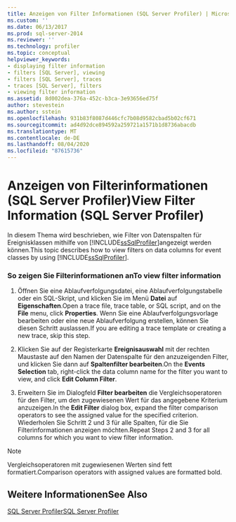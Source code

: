 ```yaml
---
title: Anzeigen von Filter Informationen (SQL Server Profiler) | Microsoft-Dokumentation
ms.custom: ''
ms.date: 06/13/2017
ms.prod: sql-server-2014
ms.reviewer: ''
ms.technology: profiler
ms.topic: conceptual
helpviewer_keywords:
- displaying filter information
- filters [SQL Server], viewing
- filters [SQL Server], traces
- traces [SQL Server], filters
- viewing filter information
ms.assetid: 8d002dea-376a-452c-b3ca-3e93656ed75f
author: stevestein
ms.author: sstein
ms.openlocfilehash: 931b83f8087d446cfc7b08d9582cbad5b02cf671
ms.sourcegitcommit: ad4d92dce894592a259721a1571b1d8736abacdb
ms.translationtype: MT
ms.contentlocale: de-DE
ms.lasthandoff: 08/04/2020
ms.locfileid: "87615736"
---
```

# <a name="view-filter-information-sql-server-profiler"></a><span data-ttu-id="a3ace-102">Anzeigen von Filterinformationen (SQL Server Profiler)</span><span class="sxs-lookup"><span data-stu-id="a3ace-102">View Filter Information (SQL Server Profiler)</span></span>
  <span data-ttu-id="a3ace-103">In diesem Thema wird beschrieben, wie Filter von Datenspalten für Ereignisklassen mithilfe von [!INCLUDE[ssSqlProfiler](../../includes/sssqlprofiler-md.md)]angezeigt werden können.</span><span class="sxs-lookup"><span data-stu-id="a3ace-103">This topic describes how to view filters on data columns for event classes by using [!INCLUDE[ssSqlProfiler](../../includes/sssqlprofiler-md.md)].</span></span>  
  
### <a name="to-view-filter-information"></a><span data-ttu-id="a3ace-104">So zeigen Sie Filterinformationen an</span><span class="sxs-lookup"><span data-stu-id="a3ace-104">To view filter information</span></span>  
  
1.  <span data-ttu-id="a3ace-105">Öffnen Sie eine Ablaufverfolgungsdatei, eine Ablaufverfolgungstabelle oder ein SQL-Skript, und klicken Sie im Menü **Datei** auf **Eigenschaften**.</span><span class="sxs-lookup"><span data-stu-id="a3ace-105">Open a trace file, trace table, or SQL script, and on the **File** menu, click **Properties**.</span></span> <span data-ttu-id="a3ace-106">Wenn Sie eine Ablaufverfolgungsvorlage bearbeiten oder eine neue Ablaufverfolgung erstellen, können Sie diesen Schritt auslassen.</span><span class="sxs-lookup"><span data-stu-id="a3ace-106">If you are editing a trace template or creating a new trace, skip this step.</span></span>  
  
2.  <span data-ttu-id="a3ace-107">Klicken Sie auf der Registerkarte **Ereignisauswahl** mit der rechten Maustaste auf den Namen der Datenspalte für den anzuzeigenden Filter, und klicken Sie dann auf **Spaltenfilter bearbeiten**.</span><span class="sxs-lookup"><span data-stu-id="a3ace-107">On the **Events Selection** tab, right-click the data column name for the filter you want to view, and click **Edit Column Filter**.</span></span>  
  
3.  <span data-ttu-id="a3ace-108">Erweitern Sie im Dialogfeld **Filter bearbeiten** die Vergleichsoperatoren für den Filter, um den zugewiesenen Wert für das angegebene Kriterium anzuzeigen.</span><span class="sxs-lookup"><span data-stu-id="a3ace-108">In the **Edit Filter** dialog box, expand the filter comparison operators to see the assigned value for the specified criterion.</span></span> <span data-ttu-id="a3ace-109">Wiederholen Sie Schritt 2 und 3 für alle Spalten, für die Sie Filterinformationen anzeigen möchten.</span><span class="sxs-lookup"><span data-stu-id="a3ace-109">Repeat Steps 2 and 3 for all columns for which you want to view filter information.</span></span>  
  
> [!NOTE]  
>  <span data-ttu-id="a3ace-110">Vergleichsoperatoren mit zugewiesenen Werten sind fett formatiert.</span><span class="sxs-lookup"><span data-stu-id="a3ace-110">Comparison operators with assigned values are formatted bold.</span></span>  
  
## <a name="see-also"></a><span data-ttu-id="a3ace-111">Weitere Informationen</span><span class="sxs-lookup"><span data-stu-id="a3ace-111">See Also</span></span>  
 [<span data-ttu-id="a3ace-112">SQL Server Profiler</span><span class="sxs-lookup"><span data-stu-id="a3ace-112">SQL Server Profiler</span></span>](sql-server-profiler.md)  
  
  
